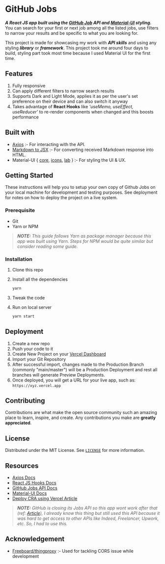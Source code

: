 # GitHub Jobs

**_A React JS app built using the [GitHub Job](https://jobs.github.com) API and [Material-UI](https://material-ui.com) styling._** You can search for your first or next job among all the listed jobs, use filters to narrow your results and be specific to what you are looking for.

This project is made for showcasing my work with **_API skills_** and using any styling **_library_** or **_framework_**. This project took me around four days to build, styling part took most time because I used Material UI for the first time.

## Features

1. Fully responsive
1. Can apply different filters to narrow search results
1. Supports Dark and Light Mode, applies it as per the user's set preference on their device and can also switch it anyway
1. Takes advantage of **React Hooks** like _'useMemo, useEffect, useReducer'_ to re-render components when changed and this boosts performance

## Built with

-   [Axios](https://axios-http.com) :- For interacting with the API.
-   [Markdown to JSX](https://www.npmjs.com/package/markdown-to-jsx) :- For converting received Markdown response into HTML.
-   Material-UI { [core](https://material-ui.com/getting-started/installation), [icons](https://material-ui.com/components/icons), [lab](https://material-ui.com/components/about-the-lab) } :- For styling the UI & UX.

## Getting Started

These instructions will help you to setup your own copy of Github Jobs on your local machine for development and testing purposes. See deployment for notes on how to deploy the project on a live system.

### Prerequisite

-   Git
-   Yarn or NPM

> _**NOTE:** This guide follows Yarn as package manager because this app was built using Yarn. Steps for NPM would be quite similar but consider reading some guide._

### Installation

1. Clone this repo
1. Install all the dependencies

    ```bash
    yarn
    ```

1. Tweak the code
1. Run on local server

    ```bash
    yarn start
    ```

## Deployment

1. Create a new repo
1. Push your code to it
1. Create New Project on your [Vercel Dashboard](https://vercel.com/dashboard)
1. Import your Git Repository
1. After successful import, changes made to the Production Branch (commonly "main/master") will be a Production Deployment and rest all branches will generate Preview Deployments.
1. Once deployed, you will get a URL for your live app, such as: `https://xyz.vercel.app`

## Contributing

Contributions are what make the open source community such an amazing place to learn, inspire, and create. Any contributions you make are **greatly appreciated**.

## License

Distributed under the MIT License. See [`LICENSE`](LICENCE) for more information.

## Resources

-   [Axios Docs](https://axios-http.com/docs/intro)
-   [React JS Hooks Docs](https://reactjs.org/docs/hooks-intro.html)
-   [GitHub Jobs API Docs](https://jobs.github.com/api)
-   [Material-UI Docs](https://material-ui.com/getting-started/installation)
- [Deploy CRA using Vercel Article](https://vercel.com/guides/deploying-react-with-vercel-cra)

> _**NOTE:** GitHub is closing its Jobs API so this app wont work after that (ref: [Article](https://github.blog/changelog/2021-04-19-deprecation-notice-github-jobs-site/)), I already know this thing but still used this API because it was hard to get access to other APIs like Indeed, Freelancer, Upwork, etc. So, I had to use this._

## Acknowledgement

- [Freeboard/thingproxy](https://github.com/Freeboard/thingproxy) :- Used for tackling CORS issue while development
